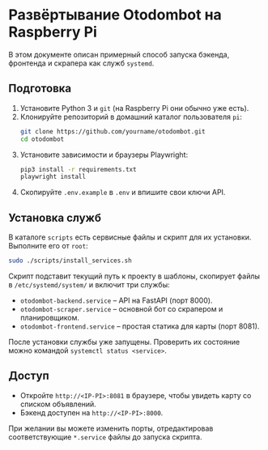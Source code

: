 # Развёртывание Otodombot на Raspberry Pi

В этом документе описан примерный способ запуска бэкенда, фронтенда и скрапера как служб `systemd`.

## Подготовка

1. Установите Python 3 и `git` (на Raspberry Pi они обычно уже есть).
2. Клонируйте репозиторий в домашний каталог пользователя `pi`:
   ```bash
   git clone https://github.com/yourname/otodombot.git
   cd otodombot
   ```
3. Установите зависимости и браузеры Playwright:
   ```bash
   pip3 install -r requirements.txt
   playwright install
   ```
4. Скопируйте `.env.example` в `.env` и впишите свои ключи API.

## Установка служб

В каталоге `scripts` есть сервисные файлы и скрипт для их установки. Выполните его от `root`:

```bash
sudo ./scripts/install_services.sh
```

Скрипт подставит текущий путь к проекту в шаблоны, скопирует файлы в `/etc/systemd/system/` и включит три службы:
- `otodombot-backend.service` – API на FastAPI (порт 8000).
- `otodombot-scraper.service` – основной бот со скрапером и планировщиком.
- `otodombot-frontend.service` – простая статика для карты (порт 8081).

После установки службы уже запущены. Проверить их состояние можно командой `systemctl status <service>`.

## Доступ

- Откройте `http://<IP-PI>:8081` в браузере, чтобы увидеть карту со списком объявлений.
- Бэкенд доступен на `http://<IP-PI>:8000`.

При желании вы можете изменить порты, отредактировав соответствующие `*.service` файлы до запуска скрипта.
